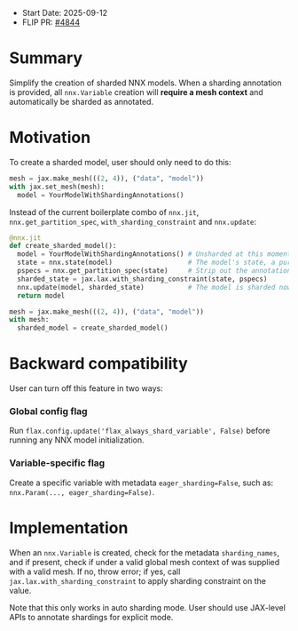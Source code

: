 - Start Date: 2025-09-12
- FLIP PR: [#4844](https://github.com/google/flax/pull/4844)

# Summary
[summary]: #summary

Simplify the creation of sharded NNX models. When a sharding annotation is provided, all `nnx.Variable` creation will **require a mesh context** and automatically be sharded as annotated.

# Motivation

To create a sharded model, user should only need to do this:

```python
mesh = jax.make_mesh(((2, 4)), ("data", "model"))
with jax.set_mesh(mesh):
  model = YourModelWithShardingAnnotations()
```

Instead of the current boilerplate combo of `nnx.jit`, `nnx.get_partition_spec`, `with_sharding_constraint` and `nnx.update`:

```python
@nnx.jit
def create_sharded_model():
  model = YourModelWithShardingAnnotations() # Unsharded at this moment.
  state = nnx.state(model)                   # The model's state, a pure pytree.
  pspecs = nnx.get_partition_spec(state)     # Strip out the annotations from state.
  sharded_state = jax.lax.with_sharding_constraint(state, pspecs)
  nnx.update(model, sharded_state)           # The model is sharded now!
  return model

mesh = jax.make_mesh(((2, 4)), ("data", "model"))
with mesh:
  sharded_model = create_sharded_model()
```

# Backward compatibility

User can turn off this feature in two ways:

### Global config flag

Run `flax.config.update('flax_always_shard_variable', False)` before running any NNX model initialization.

### Variable-specific flag

Create a specific variable with metadata `eager_sharding=False`, such as: `nnx.Param(..., eager_sharding=False)`.


# Implementation
[implementation]: #implementation

When an `nnx.Variable` is created, check for the metadata `sharding_names`, and if present, check if under a valid global mesh context of was supplied with a valid mesh. If no, throw error; if yes, call `jax.lax.with_sharding_constraint` to apply sharding constraint on the value.

Note that this only works in auto sharding mode. User should use JAX-level APIs to annotate shardings for explicit mode.

